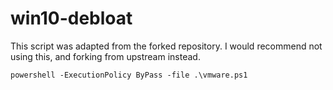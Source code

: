 # win10-debloat

This script was adapted from the forked repository. I would recommend not using this, and forking from upstream instead.

```
powershell -ExecutionPolicy ByPass -file .\vmware.ps1
```
